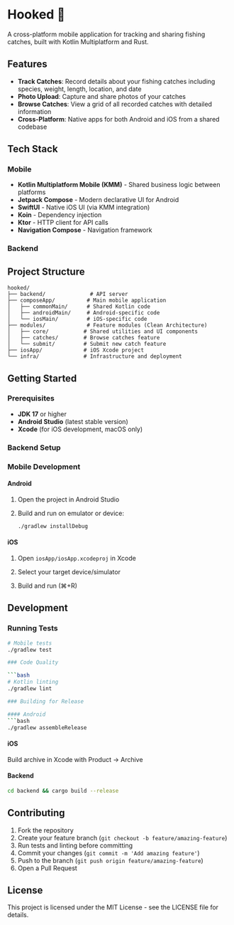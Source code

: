 # Hooked 🎣

A cross-platform mobile application for tracking and sharing fishing catches, built with Kotlin Multiplatform and Rust.

## Features

- **Track Catches**: Record details about your fishing catches including species, weight, length, location, and date
- **Photo Upload**: Capture and share photos of your catches
- **Browse Catches**: View a grid of all recorded catches with detailed information
- **Cross-Platform**: Native apps for both Android and iOS from a shared codebase

## Tech Stack

### Mobile
- **Kotlin Multiplatform Mobile (KMM)** - Shared business logic between platforms
- **Jetpack Compose** - Modern declarative UI for Android
- **SwiftUI** - Native iOS UI (via KMM integration)
- **Koin** - Dependency injection
- **Ktor** - HTTP client for API calls
- **Navigation Compose** - Navigation framework

### Backend

## Project Structure

```
hooked/
├── backend/              # API server
├── composeApp/          # Main mobile application
│   ├── commonMain/      # Shared Kotlin code
│   ├── androidMain/     # Android-specific code
│   └── iosMain/         # iOS-specific code
├── modules/             # Feature modules (Clean Architecture)
│   ├── core/           # Shared utilities and UI components
│   ├── catches/        # Browse catches feature
│   └── submit/         # Submit new catch feature
├── iosApp/             # iOS Xcode project
└── infra/              # Infrastructure and deployment
```

## Getting Started

### Prerequisites

- **JDK 17** or higher
- **Android Studio** (latest stable version)
- **Xcode** (for iOS development, macOS only)

### Backend Setup

### Mobile Development

#### Android

1. Open the project in Android Studio

2. Build and run on emulator or device:
   ```bash
   ./gradlew installDebug
   ```

#### iOS

1. Open `iosApp/iosApp.xcodeproj` in Xcode

2. Select your target device/simulator

3. Build and run (⌘+R)

## Development

### Running Tests

```bash
# Mobile tests
./gradlew test

### Code Quality

```bash
# Kotlin linting
./gradlew lint

### Building for Release

#### Android
```bash
./gradlew assembleRelease
```

#### iOS
Build archive in Xcode with Product → Archive

#### Backend
```bash
cd backend && cargo build --release
```

## Contributing

1. Fork the repository
2. Create your feature branch (`git checkout -b feature/amazing-feature`)
3. Run tests and linting before committing
4. Commit your changes (`git commit -m 'Add amazing feature'`)
5. Push to the branch (`git push origin feature/amazing-feature`)
6. Open a Pull Request

## License

This project is licensed under the MIT License - see the LICENSE file for details.
